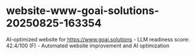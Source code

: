 # website-www-goai-solutions-20250825-163354
AI-optimized website for https://www.goai.solutions - LLM readiness score: 42.4/100 (F) - Automated website improvement and AI optimization
